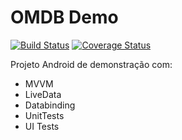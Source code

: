 # OMDB Demo
[![Build Status](https://travis-ci.org/joaortk/omdb_demo.svg?branch=master)](https://travis-ci.org/joaortk/omdb_demo)
[![Coverage Status](https://coveralls.io/repos/github/joaortk/omdb_demo/badge.svg)](https://coveralls.io/github/joaortk/omdb_demo)


Projeto Android de demonstração com:
  - MVVM
  - LiveData
  - Databinding
  - UnitTests
  - UI Tests
  
